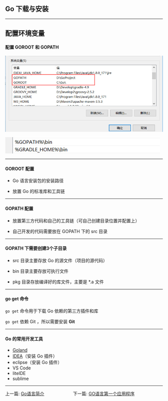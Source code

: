 ## Go 下载与安装

---

## 配置环境变量

#### 配置 GOROOT 和 GOPATH

![](../images/img01.jpg)


![](../images/img02.jpg)

---

#### GOROOT 配置

- Go 语言安装包的安装路径

- 放置 Go 的标准库和工具链

---

#### GOPATH 配置

- 放置第三方代码和自己的工具链（可自己创建目录位置并配置上）

- 自己开发的代码需要放在 GOPATH 下的 src 目录

---

#### GOPATH 下需要创建3个子目录

  - src 目录主要存放 Go 的源文件（项目的源代码）

  - bin 目录主要存放可执行文件

  - pkg 目录存放编译好的库文件，主要是 *.a 文件

---

#### go get 命令

`go get` 命令用于下载 Go 依赖的第三方插件和库

`go get` 依赖 Git ，所以需要安装 **Git**

---

#### Go 的常用开发工具

  - [Goland](https://www.jetbrains.com/go/download)
  - [IDEA](https://www.jetbrains.com/idea)（安装 Go 插件）
  - eclipse（安装 Go 插件）
  - VS Code
  - liteIDE
  - sublime

---

上一篇: [Go语言简介](01_Go语言简介.md)   &emsp;&emsp;&emsp;&emsp;&emsp;&emsp; 下一篇: [GO语言第一个应用程序](03_GO语言第一个应用程序.md)
